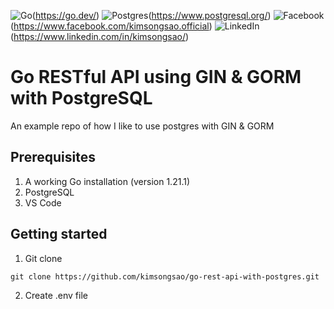 ![Go](https://img.shields.io/badge/go-%2300ADD8.svg?style=for-the-badge&logo=go&logoColor=white)(https://go.dev/)
![Postgres](https://img.shields.io/badge/postgres-%23316192.svg?style=for-the-badge&logo=postgresql&logoColor=white)(https://www.postgresql.org/)
![Facebook](https://img.shields.io/badge/Facebook-%231877F2.svg?style=for-the-badge&logo=Facebook&logoColor=white)(https://www.facebook.com/kimsongsao.official)
![LinkedIn](https://img.shields.io/badge/linkedin-%230077B5.svg?style=for-the-badge&logo=linkedin&logoColor=white)(https://www.linkedin.com/in/kimsongsao/)


# Go RESTful API using GIN & GORM with PostgreSQL
An example repo of how I like to use postgres with GIN & GORM

## Prerequisites
1. A working Go installation (version 1.21.1)
2. PostgreSQL
3. VS Code

## Getting started
1. Git clone
```
git clone https://github.com/kimsongsao/go-rest-api-with-postgres.git
```
2. Create .env file